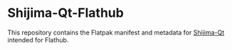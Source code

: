 # Shijima-Qt-Flathub

This repository contains the Flatpak manifest and metadata for [Shijima-Qt](https://getshijima.app) intended for Flathub.

